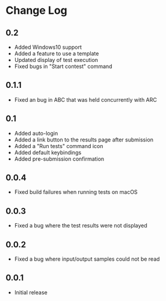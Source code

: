# Change Log

<!-- ## [Unreleased] -->

## 0.2

- Added Windows10 support
- Added a feature to use a template
- Updated display of test execution
- Fixed bugs in "Start contest" command

## 0.1.1

- Fixed an bug in ABC that was held concurrently with ARC

## 0.1

- Added auto-login
- Added a link button to the results page after submission
- Added a "Run tests" command icon
- Added default keybindings
- Added pre-submission confirmation

## 0.0.4

- Fixed build failures when running tests on macOS

## 0.0.3

- Fixed a bug where the test results were not displayed

## 0.0.2

- Fixed a bug where input/output samples could not be read

## 0.0.1

- Initial release
